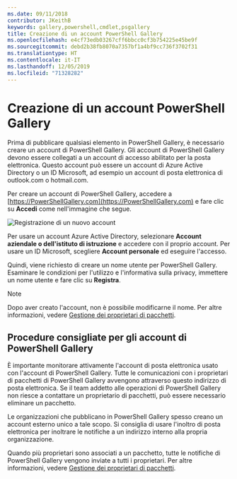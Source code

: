```yaml
---
ms.date: 09/11/2018
contributor: JKeithB
keywords: gallery,powershell,cmdlet,psgallery
title: Creazione di un account PowerShell Gallery
ms.openlocfilehash: e4cf73edb03267cff6bbcc0cf3b754225e45be9f
ms.sourcegitcommit: debd2b38fb8070a7357bf1a4bf9cc736f3702f31
ms.translationtype: HT
ms.contentlocale: it-IT
ms.lasthandoff: 12/05/2019
ms.locfileid: "71328282"
---
```

# <a name="creating-a-powershell-gallery-account"></a>Creazione di un account PowerShell Gallery

Prima di pubblicare qualsiasi elemento in PowerShell Gallery, è necessario creare un account di PowerShell Gallery.
Gli account di PowerShell Gallery devono essere collegati a un account di accesso abilitato per la posta elettronica. Questo account può essere un account di Azure Active Directory o un ID Microsoft, ad esempio un account di posta elettronica di outlook.com o hotmail.com.

Per creare un account di PowerShell Gallery, accedere a [https://PowerShellGallery.com](https://PowerShellGallery.com) e fare clic su **Accedi** come nell'immagine che segue.

![Registrazione di un nuovo account](../../Images/CreateAccount-Register.png)

Per usare un account Azure Active Directory, selezionare **Account aziendale o dell'istituto di istruzione** e accedere con il proprio account. Per usare un ID Microsoft, scegliere **Account personale** ed eseguire l'accesso.

Quindi, viene richiesto di creare un nome utente per PowerShell Gallery. Esaminare le condizioni per l'utilizzo e l'informativa sulla privacy, immettere un nome utente e fare clic su **Registra**.

> [!NOTE]
> Dopo aver creato l'account, non è possibile modificarne il nome. Per altre informazioni, vedere [Gestione dei proprietari di pacchetti](managing-package-owners.md).

## <a name="recommended-practices-for-powershell-gallery-accounts"></a>Procedure consigliate per gli account di PowerShell Gallery

È importante monitorare attivamente l'account di posta elettronica usato con l'account di PowerShell Gallery. Tutte le comunicazioni con i proprietari di pacchetti di PowerShell Gallery avvengono attraverso questo indirizzo di posta elettronica. Se il team addetto alle operazioni di PowerShell Gallery non riesce a contattare un proprietario di pacchetti, può essere necessario eliminare un pacchetto.

Le organizzazioni che pubblicano in PowerShell Gallery spesso creano un account esterno unico a tale scopo. Si consiglia di usare l'inoltro di posta elettronica per inoltrare le notifiche a un indirizzo interno alla propria organizzazione.

Quando più proprietari sono associati a un pacchetto, tutte le notifiche di PowerShell Gallery vengono inviate a tutti i proprietari. Per altre informazioni, vedere [Gestione dei proprietari di pacchetti](managing-package-owners.md).
